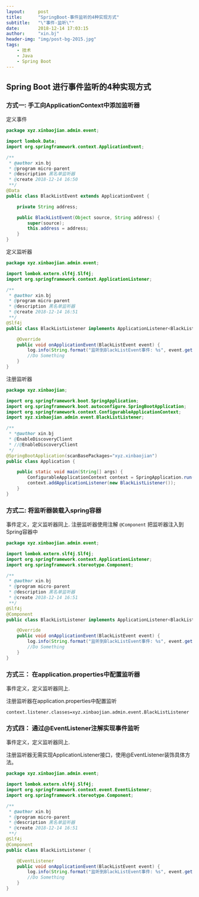 ```yaml
---
layout:     post
title:      "SpringBoot-事件监听的4种实现方式"
subtitle:   "\"事件-监听\"" 
date:       2018-12-14 17:03:15
author:     "xin.bj"
header-img: "img/post-bg-2015.jpg"
tags:
    - 技术
    - Java
    - Spring Boot
---
```


## Spring Boot 进行事件监听的4种实现方式

### 方式一: 手工向ApplicationContext中添加监听器

定义事件

```java
package xyz.xinbaojian.admin.event;

import lombok.Data;
import org.springframework.context.ApplicationEvent;

/**
 * @author xin.bj
 * @program micro-parent
 * @description 黑名单监听器
 * @create 2018-12-14 16:50
 **/
@Data
public class BlackListEvent extends ApplicationEvent {

    private String address;

    public BlackListEvent(Object source, String address) {
        super(source);
        this.address = address;
    }
}
```

<!--more-->

定义监听器

```java
package xyz.xinbaojian.admin.event;

import lombok.extern.slf4j.Slf4j;
import org.springframework.context.ApplicationListener;

/**
 * @author xin.bj
 * @program micro-parent
 * @description 黑名单监听器
 * @create 2018-12-14 16:51
 **/
@Slf4j
public class BlackListListener implements ApplicationListener<BlackListEvent> {

    @Override
    public void onApplicationEvent(BlackListEvent event) {
        log.info(String.format("监听到BlackListEvent事件: %s", event.getAddress()));
        //Do Something
    }
}

```

注册监听器

```java
package xyz.xinbaojian;

import org.springframework.boot.SpringApplication;
import org.springframework.boot.autoconfigure.SpringBootApplication;
import org.springframework.context.ConfigurableApplicationContext;
import xyz.xinbaojian.admin.event.BlackListListener;

/**
 * *@author xin.bj
 * @EnableDiscoveryClient
 * //@EnableDiscoveryClient
 */
@SpringBootApplication(scanBasePackages="xyz.xinbaojian")
public class Application {

    public static void main(String[] args) {
        ConfigurableApplicationContext context = SpringApplication.run(Application.class,args);
        context.addApplicationListener(new BlackListListener());
    }
}
```

### 方式二: 将监听器装载入spring容器

事件定义，定义监听器同上.
注册监听器使用注解 `@Component` 把监听器注入到Spring容器中

```java
package xyz.xinbaojian.admin.event;

import lombok.extern.slf4j.Slf4j;
import org.springframework.context.ApplicationListener;
import org.springframework.stereotype.Component;

/**
 * @author xin.bj
 * @program micro-parent
 * @description 黑名单监听器
 * @create 2018-12-14 16:51
 **/
@Slf4j
@Component
public class BlackListListener implements ApplicationListener<BlackListEvent> {

    @Override
    public void onApplicationEvent(BlackListEvent event) {
        log.info(String.format("监听到BlackListEvent事件: %s", event.getAddress()));
        //Do Something
    }
}

```

### 方式三： 在application.properties中配置监听器

事件定义，定义监听器同上.

注册监听器在application.properties中配置监听

    
    context.listener.classes=xyz.xinbaojian.admin.event.BlackListListener

### 方式四： 通过@EventListener注解实现事件监听

事件定义，定义监听器同上.

注册监听器无需实现ApplicationListener接口，使用@EventListener装饰具体方法。

```java
package xyz.xinbaojian.admin.event;

import lombok.extern.slf4j.Slf4j;
import org.springframework.context.event.EventListener;
import org.springframework.stereotype.Component;

/**
 * @author xin.bj
 * @program micro-parent
 * @description 黑名单监听器
 * @create 2018-12-14 16:51
 **/
@Slf4j
@Component
public class BlackListListener {

    @EventListener
    public void onApplicationEvent(BlackListEvent event) {
        log.info(String.format("监听到BlackListEvent事件: %s", event.getAddress()));
        //Do Something
    }
}
```

